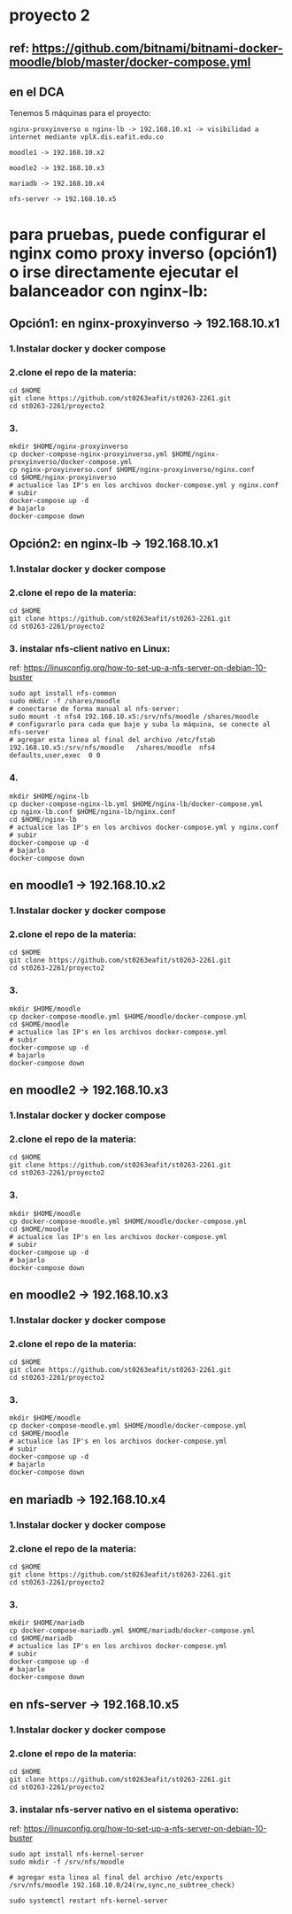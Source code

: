 # proyecto 2

## ref: https://github.com/bitnami/bitnami-docker-moodle/blob/master/docker-compose.yml

## en el DCA

Tenemos 5 máquinas para el proyecto:

    nginx-proxyinverso o nginx-lb -> 192.168.10.x1 -> visibilidad a internet mediante vplX.dis.eafit.edu.co

    moodle1 -> 192.168.10.x2

    moodle2 -> 192.168.10.x3

    mariadb -> 192.168.10.x4

    nfs-server -> 192.168.10.x5

# para pruebas, puede configurar el nginx como proxy inverso (opción1) o irse directamente ejecutar el balanceador con nginx-lb:

## Opción1: en nginx-proxyinverso -> 192.168.10.x1

### 1.Instalar docker y docker compose
### 2.clone el repo de la materia:
    cd $HOME
    git clone https://github.com/st0263eafit/st0263-2261.git
    cd st0263-2261/proyecto2
### 3.
    mkdir $HOME/nginx-proxyinverso
    cp docker-compose-nginx-proxyinverso.yml $HOME/nginx-proxyinverso/docker-compose.yml
    cp nginx-proxyinverso.conf $HOME/nginx-proxyinverso/nginx.conf
    cd $HOME/nginx-proxyinverso
    # actualice las IP's en los archivos docker-compose.yml y nginx.conf
    # subir
    docker-compose up -d
    # bajarlo
    docker-compose down

## Opción2: en nginx-lb -> 192.168.10.x1

### 1.Instalar docker y docker compose
### 2.clone el repo de la materia:
    cd $HOME
    git clone https://github.com/st0263eafit/st0263-2261.git
    cd st0263-2261/proyecto2

### 3. instalar nfs-client nativo en Linux:
ref: https://linuxconfig.org/how-to-set-up-a-nfs-server-on-debian-10-buster

    sudo apt install nfs-common
    sudo mkdir -f /shares/moodle
    # conectarse de forma manual al nfs-server:
    sudo mount -t nfs4 192.168.10.x5:/srv/nfs/moodle /shares/moodle
    # configurarlo para cada que baje y suba la máquina, se conecte al nfs-server
    # agregar esta linea al final del archivo /etc/fstab
    192.168.10.x5:/srv/nfs/moodle	/shares/moodle	nfs4	defaults,user,exec	0 0

### 4.  
    mkdir $HOME/nginx-lb
    cp docker-compose-nginx-lb.yml $HOME/nginx-lb/docker-compose.yml
    cp nginx-lb.conf $HOME/nginx-lb/nginx.conf
    cd $HOME/nginx-lb
    # actualice las IP's en los archivos docker-compose.yml y nginx.conf
    # subir
    docker-compose up -d
    # bajarlo
    docker-compose down

## en moodle1 -> 192.168.10.x2
### 1.Instalar docker y docker compose
### 2.clone el repo de la materia:
    cd $HOME
    git clone https://github.com/st0263eafit/st0263-2261.git
    cd st0263-2261/proyecto2
### 3.
    mkdir $HOME/moodle
    cp docker-compose-moodle.yml $HOME/moodle/docker-compose.yml
    cd $HOME/moodle
    # actualice las IP's en los archivos docker-compose.yml
    # subir
    docker-compose up -d
    # bajarlo
    docker-compose down

## en moodle2 -> 192.168.10.x3
### 1.Instalar docker y docker compose
### 2.clone el repo de la materia:
    cd $HOME
    git clone https://github.com/st0263eafit/st0263-2261.git
    cd st0263-2261/proyecto2
### 3.
    mkdir $HOME/moodle
    cp docker-compose-moodle.yml $HOME/moodle/docker-compose.yml
    cd $HOME/moodle
    # actualice las IP's en los archivos docker-compose.yml
    # subir
    docker-compose up -d
    # bajarlo
    docker-compose down

## en moodle2 -> 192.168.10.x3
### 1.Instalar docker y docker compose
### 2.clone el repo de la materia:
    cd $HOME
    git clone https://github.com/st0263eafit/st0263-2261.git
    cd st0263-2261/proyecto2
### 3.
    mkdir $HOME/moodle
    cp docker-compose-moodle.yml $HOME/moodle/docker-compose.yml
    cd $HOME/moodle
    # actualice las IP's en los archivos docker-compose.yml
    # subir
    docker-compose up -d
    # bajarlo
    docker-compose down

## en mariadb -> 192.168.10.x4

### 1.Instalar docker y docker compose
### 2.clone el repo de la materia:
    cd $HOME
    git clone https://github.com/st0263eafit/st0263-2261.git
    cd st0263-2261/proyecto2
### 3.
    mkdir $HOME/mariadb
    cp docker-compose-mariadb.yml $HOME/mariadb/docker-compose.yml
    cd $HOME/mariadb
    # actualice las IP's en los archivos docker-compose.yml
    # subir
    docker-compose up -d
    # bajarlo
    docker-compose down

## en nfs-server -> 192.168.10.x5

### 1.Instalar docker y docker compose
### 2.clone el repo de la materia:
    cd $HOME
    git clone https://github.com/st0263eafit/st0263-2261.git
    cd st0263-2261/proyecto2

### 3. instalar nfs-server nativo en el sistema operativo:

ref: https://linuxconfig.org/how-to-set-up-a-nfs-server-on-debian-10-buster

    sudo apt install nfs-kernel-server
    sudo mkdir -f /srv/nfs/moodle

    # agregar esta linea al final del archivo /etc/exports
    /srv/nfs/moodle 192.168.10.0/24(rw,sync,no_subtree_check)

    sudo systemctl restart nfs-kernel-server